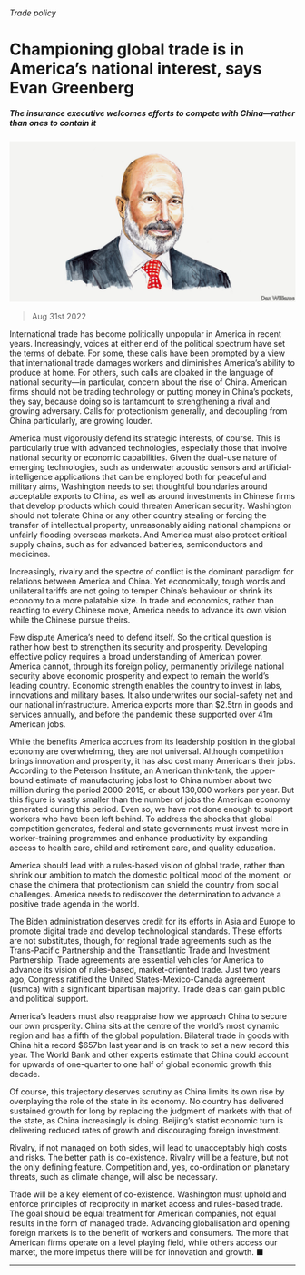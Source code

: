 ###### Trade policy

# Championing global trade is in America’s national interest, says Evan Greenberg 

##### The insurance executive welcomes efforts to compete with China—rather than ones to contain it 

![image](images/20220903_BID002.jpg) 

> Aug 31st 2022 

International trade has become politically unpopular in America in recent years. Increasingly, voices at either end of the political spectrum have set the terms of debate. For some, these calls have been prompted by a view that international trade damages workers and diminishes America’s ability to produce at home. For others, such calls are cloaked in the language of national security—in particular, concern about the rise of China. American firms should not be trading technology or putting money in China’s pockets, they say, because doing so is tantamount to strengthening a rival and growing adversary. Calls for protectionism generally, and decoupling from China particularly, are growing louder. 

America must vigorously defend its strategic interests, of course. This is particularly true with advanced technologies, especially those that involve national security or economic capabilities. Given the dual-use nature of emerging technologies, such as underwater acoustic sensors and artificial-intelligence applications that can be employed both for peaceful and military aims, Washington needs to set thoughtful boundaries around acceptable exports to China, as well as around investments in Chinese firms that develop products which could threaten American security. Washington should not tolerate China or any other country stealing or forcing the transfer of intellectual property, unreasonably aiding national champions or unfairly flooding overseas markets. And America must also protect critical supply chains, such as for advanced batteries, semiconductors and medicines. 

Increasingly, rivalry and the spectre of conflict is the dominant paradigm for relations between America and China. Yet economically, tough words and unilateral tariffs are not going to temper China’s behaviour or shrink its economy to a more palatable size. In trade and economics, rather than reacting to every Chinese move, America needs to advance its own vision while the Chinese pursue theirs. 

Few dispute America’s need to defend itself. So the critical question is rather how best to strengthen its security and prosperity. Developing effective policy requires a broad understanding of American power. America cannot, through its foreign policy, permanently privilege national security above economic prosperity and expect to remain the world’s leading country. Economic strength enables the country to invest in labs, innovations and military bases. It also underwrites our social-safety net and our national infrastructure. America exports more than $2.5trn in goods and services annually, and before the pandemic these supported over 41m American jobs. 

While the benefits America accrues from its leadership position in the global economy are overwhelming, they are not universal. Although competition brings innovation and prosperity, it has also cost many Americans their jobs. According to the Peterson Institute, an American think-tank, the upper-bound estimate of manufacturing jobs lost to China number about two million during the period 2000-2015, or about 130,000 workers per year. But this figure is vastly smaller than the number of jobs the American economy generated during this period. Even so, we have not done enough to support workers who have been left behind. To address the shocks that global competition generates, federal and state governments must invest more in worker-training programmes and enhance productivity by expanding access to health care, child and retirement care, and quality education.

America should lead with a rules-based vision of global trade, rather than shrink our ambition to match the domestic political mood of the moment, or chase the chimera that protectionism can shield the country from social challenges. America needs to rediscover the determination to advance a positive trade agenda in the world.

The Biden administration deserves credit for its efforts in Asia and Europe to promote digital trade and develop technological standards. These efforts are not substitutes, though, for regional trade agreements such as the Trans-Pacific Partnership and the Transatlantic Trade and Investment Partnership. Trade agreements are essential vehicles for America to advance its vision of rules-based, market-oriented trade. Just two years ago, Congress ratified the United States-Mexico-Canada agreement (usmca) with a significant bipartisan majority. Trade deals can gain public and political support.

America’s leaders must also reappraise how we approach China to secure our own prosperity. China sits at the centre of the world’s most dynamic region and has a fifth of the global population. Bilateral trade in goods with China hit a record $657bn last year and is on track to set a new record this year. The World Bank and other experts estimate that China could account for upwards of one-quarter to one half of global economic growth this decade. 

Of course, this trajectory deserves scrutiny as China limits its own rise by overplaying the role of the state in its economy. No country has delivered sustained growth for long by replacing the judgment of markets with that of the state, as China increasingly is doing. Beijing’s statist economic turn is delivering reduced rates of growth and discouraging foreign investment.

Rivalry, if not managed on both sides, will lead to unacceptably high costs and risks. The better path is co-existence. Rivalry will be a feature, but not the only defining feature. Competition and, yes, co-ordination on planetary threats, such as climate change, will also be necessary. 

Trade will be a key element of co-existence. Washington must uphold and enforce principles of reciprocity in market access and rules-based trade. The goal should be equal treatment for American companies, not equal results in the form of managed trade. Advancing globalisation and opening foreign markets is to the benefit of workers and consumers. The more that American firms operate on a level playing field, while others access our market, the more impetus there will be for innovation and growth. ■

_______________


